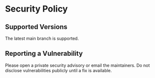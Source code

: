 # Security Policy

## Supported Versions
The latest main branch is supported.

## Reporting a Vulnerability
Please open a private security advisory or email the maintainers. Do not disclose vulnerabilities publicly until a fix is available.

